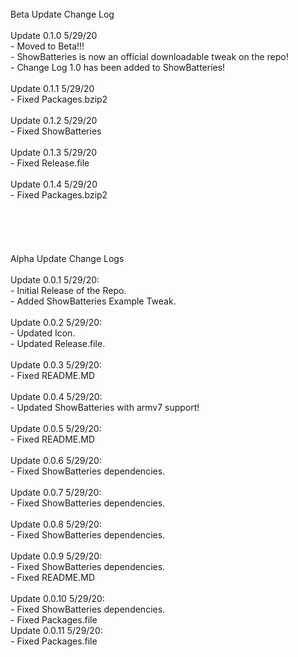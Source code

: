 <br/>
Beta Update Change Log<br/>
<br/>
Update 0.1.0 5/29/20<br/>
	- Moved to Beta!!!<br/>
	- ShowBatteries is now an official downloadable tweak on the repo!<br/>
	- Change Log 1.0 has been added to ShowBatteries!<br/>
<br/>
Update 0.1.1 5/29/20<br/>
	- Fixed Packages.bzip2<br/>
<br/>
Update 0.1.2 5/29/20<br/>
	- Fixed ShowBatteries<br/>
<br/>
Update 0.1.3 5/29/20<br/>
	- Fixed Release.file<br/>
<br/>
Update 0.1.4 5/29/20<br/>
	- Fixed Packages.bzip2<br/>
<br/>
<br/>
<br/>
<br/>
<br/>
Alpha Update Change Logs<br/>
<br/>
Update 0.0.1 5/29/20:<br/>
	- Initial Release of the Repo.<br/>
	- Added ShowBatteries Example Tweak.<br/> 
<br/>
Update 0.0.2 5/29/20:<br/>
	- Updated Icon.<br/> 
	- Updated Release.file.<br/>
<br/>
Update 0.0.3 5/29/20:<br/>
	- Fixed README.MD<br/>
<br/>
Update 0.0.4 5/29/20:<br/>
	- Updated ShowBatteries with armv7 support!<br/>
<br/>
Update 0.0.5 5/29/20:<br/>
	- Fixed README.MD<br/>
<br/>
Update 0.0.6 5/29/20:<br/>
	- Fixed ShowBatteries dependencies. <br/>
<br/>
Update 0.0.7 5/29/20:<br/>
	- Fixed ShowBatteries dependencies. <br/>
<br/>
Update 0.0.8 5/29/20:<br/>
	- Fixed ShowBatteries dependencies. <br/>
<br/>
Update 0.0.9 5/29/20:<br/>
	- Fixed ShowBatteries dependencies. <br/>
	- Fixed README.MD<br/>
<br/>
Update 0.0.10 5/29/20:<br/>
	- Fixed ShowBatteries dependencies. <br/>
	- Fixed Packages.file
<br/>
Update 0.0.11 5/29/20:<br/>
	- Fixed Packages.file
